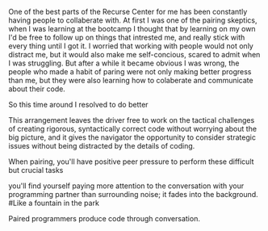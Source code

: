 One of the best parts of the Recurse Center for me has been constantly having people to collaberate with. At first I was one of the pairing skeptics, when I was learning at the bootcamp I thought that by learning on my own I'd be free to follow up on things that intrested me, and really stick with every thing until I got it. I worried that working with people would not only distract me, but it would also make me self-concious, scared to admit when I was struggling. But after a while it became obvious I was wrong, the people who made a habit of paring were not only making better progress than me, but they were also learning how to colaberate and communicate about their code.

So this time around I resolved to do better







This arrangement leaves the driver free to work on the tactical challenges of creating rigorous, syntactically correct code without worrying about the big picture, and it gives the navigator the opportunity to consider strategic issues without being distracted by the details of coding.

When pairing, you'll have positive peer pressure to perform these difficult but crucial tasks

you'll find yourself paying more attention to the conversation with your programming partner than surrounding noise; it fades into the background. #Like a fountain in the park

Paired programmers produce code through conversation.
